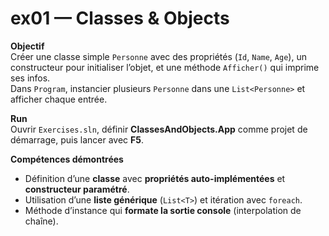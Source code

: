 # ex01 — Classes & Objects

**Objectif**  
Créer une classe simple `Personne` avec des propriétés (`Id`, `Name`, `Age`), un constructeur pour initialiser l’objet, et une méthode `Afficher()` qui imprime ses infos.  
Dans `Program`, instancier plusieurs `Personne` dans une `List<Personne>` et afficher chaque entrée.

**Run**  
Ouvrir `Exercises.sln`, définir **ClassesAndObjects.App** comme projet de démarrage, puis lancer avec **F5**.

**Compétences démontrées**  
- Définition d’une **classe** avec **propriétés auto-implémentées** et **constructeur paramétré**.  
- Utilisation d’une **liste générique** (`List<T>`) et itération avec `foreach`.  
- Méthode d’instance qui **formate la sortie console** (interpolation de chaîne).
